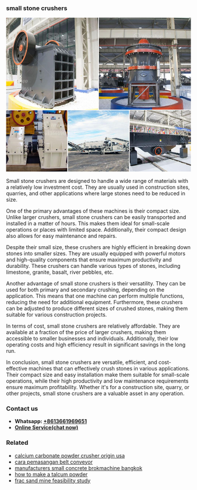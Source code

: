 <h3>small stone crushers</h3><img src='1706767219.jpg' alt=''><p>Small stone crushers are designed to handle a wide range of materials with a relatively low investment cost. They are usually used in construction sites, quarries, and other applications where large stones need to be reduced in size.</p><p>One of the primary advantages of these machines is their compact size. Unlike larger crushers, small stone crushers can be easily transported and installed in a matter of hours. This makes them ideal for small-scale operations or places with limited space. Additionally, their compact design also allows for easy maintenance and repairs.</p><p>Despite their small size, these crushers are highly efficient in breaking down stones into smaller sizes. They are usually equipped with powerful motors and high-quality components that ensure maximum productivity and durability. These crushers can handle various types of stones, including limestone, granite, basalt, river pebbles, etc.</p><p>Another advantage of small stone crushers is their versatility. They can be used for both primary and secondary crushing, depending on the application. This means that one machine can perform multiple functions, reducing the need for additional equipment. Furthermore, these crushers can be adjusted to produce different sizes of crushed stones, making them suitable for various construction projects.</p><p>In terms of cost, small stone crushers are relatively affordable. They are available at a fraction of the price of larger crushers, making them accessible to smaller businesses and individuals. Additionally, their low operating costs and high efficiency result in significant savings in the long run.</p><p>In conclusion, small stone crushers are versatile, efficient, and cost-effective machines that can effectively crush stones in various applications. Their compact size and easy installation make them suitable for small-scale operations, while their high productivity and low maintenance requirements ensure maximum profitability. Whether it's for a construction site, quarry, or other projects, small stone crushers are a valuable asset in any operation.</p><h3>Contact us</h3><ul><li><strong>Whatsapp:&nbsp;<a href="https://wa.me/8613661969651">+8613661969651</a></strong></li><li><a href="https://swt.shibang-china.com/?git&amp;zhl&amp;small stone crushers"><strong>Online Service(chat now)</strong></a></li></ul><h3>Related</h3><ul><li><a href='calcium carbonate powder crusher origin usa.md'>calcium carbonate powder crusher origin usa</a></li><li><a href='cara pemasangan belt conveyor.md'>cara pemasangan belt conveyor</a></li><li><a href='manufacturers small concrete brokmachine bangkok.md'>manufacturers small concrete brokmachine bangkok</a></li><li><a href='how to make a talcum powder.md'>how to make a talcum powder</a></li><li><a href='frac sand mine feasibility study.md'>frac sand mine feasibility study</a></li></ul>